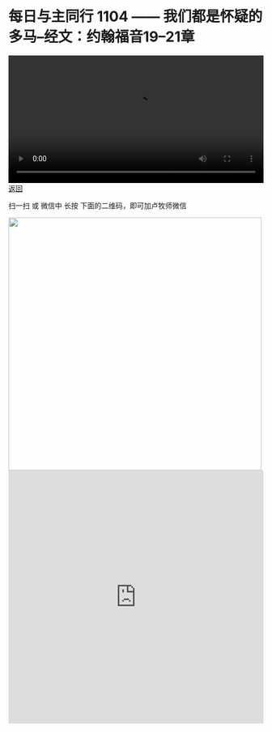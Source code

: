# 每日与主同行 1104 —— 我们都是怀疑的多马–经文：约翰福音19–21章

<video width='100%' controls src='https://go2024.simai.life/api?redirect=https://r2.savefamily.net/@pastorpaulqiankunlu618/oDGXFtB_mc0.mp4?metric=PastorLu%26keyword=webpage%26type=video%26bot=26%26to=webpage'></video>
<a href='../daily.html'> 返回 </a>
<p>扫一扫 或 微信中 长按 下面的二维码，即可加卢牧师微信</p>
<img src='https://r2.savefamily.net/OVagt1.JPG' width='500px' />



<iframe width="100%" height="500" src="https://www.youtube.com/embed/oDGXFtB_mc0?si=zz5OCgHQvyW71w8c&amp;controls=0" title="YouTube video player" frameborder="0" allow="accelerometer; autoplay; clipboard-write; encrypted-media; gyroscope; picture-in-picture; web-share" referrerpolicy="strict-origin-when-cross-origin" allowfullscreen></iframe>